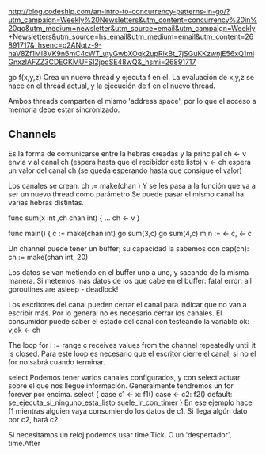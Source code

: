 http://blog.codeship.com/an-intro-to-concurrency-patterns-in-go/?utm_campaign=Weekly%20Newsletters&utm_content=concurrency%20in%20go&utm_medium=newsletter&utm_source=email&utm_campaign=Weekly+Newsletters&utm_source=hs_email&utm_medium=email&utm_content=26891717&_hsenc=p2ANqtz-9-haV8Zf1MI8VK9n6mC4cWT_utyGwbXOqk2upRikBt_7jSGuKKzwnjE56xQ1miGnxzlAFZZ3CDEGKMUFSI2jpdSE48wQ&_hsmi=26891717


go f(x,y,z)
Crea un nuevo thread y ejecuta f en el.
La evaluación de x,y,z se hace en el thread actual, y la ejecución de f en el nuevo thread.

Ambos threads comparten el mismo 'address space', por lo que el acceso a memoria debe estar sincronizado.

## Channels
Es la forma de comunicarse entre la hebras creadas y la principal
ch <- v   envia v al canal ch (espera hasta que el recibidor este listo)
v <- ch   espera un valor del canal ch (se queda esperando hasta que consigue el valor)

Los canales se crean: ch := make(chan <tipo dato>)
Y se les pasa a la función que va a ser un nuevo thread como parámetro
Se puede pasar el mismo canal ha varias hebras distintas.

func sum(x int ,ch chan int) {
  ...
  ch <- v
}

func main() {
  c := make(chan int)
  go sum(3,c)
  go sum(4,c)
  m,n := <- c, <- c


Un channel puede tener un buffer; su capacidad la sabemos con cap(ch): 
ch := make(chan int, 20)

Los datos se van metiendo en el buffer uno a uno, y sacando de la misma manera.
Si metemos más datos de los que cabe en el buffer:
fatal error: all goroutines are asleep - deadlock!


Los escritores del canal pueden cerrar el canal para indicar que no van a escribir más. Por lo general no es necesario cerrar los canales.
El consumidor puede saber el estado del canal con testeando la variable ok:
v,ok <- ch

The loop for i := range c receives values from the channel repeatedly until it is closed.
Para este loop es necesario que el escritor cierre el canal, si no el for no sabrá cuando terminar.

select
Podemos tener varios canales configurados, y con select actuar sobre el que nos llegue información. Generalmente tendremos un for forever por encima.
select {
  case c1 <- x:
    f1()
  case <- c2:
    f2()
  default: 
    se_ejecuta_si_ninguno_esta_listo
    suele_ir_con_timer
}
En ese ejemplo hace f1 mientras alguien vaya consumiendo los datos de c1.
Si llega algún dato por c2, hará c2


Si necesitamos un reloj podemos usar time.Tick.
O un 'despertador', time.After
